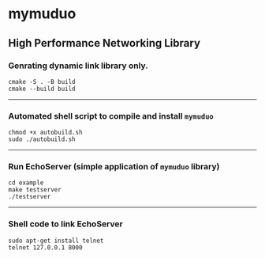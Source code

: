 # mymuduo
## High Performance Networking Library

### Genrating dynamic link library only.

```shell
cmake -S . -B build
cmake --build build
```
----

### Automated shell script to compile and install ``mymuduo``
```shell
chmod +x autobuild.sh
sudo ./autobuild.sh
```

----

### Run EchoServer (simple application of ``mymuduo`` library)

```shell
cd example
make testserver
./testserver
```
----

### Shell code to link EchoServer
```shell
sudo apt-get install telnet
telnet 127.0.0.1 8000
```